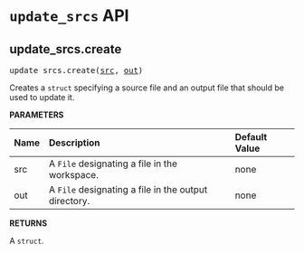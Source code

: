 <!-- Generated with Stardoc, Do Not Edit! -->
# `update_srcs` API


<a id="update_srcs.create"></a>

## update_srcs.create

<pre>
update_srcs.create(<a href="#update_srcs.create-src">src</a>, <a href="#update_srcs.create-out">out</a>)
</pre>

Creates a `struct` specifying a source file and an output file that should be used to update it.

**PARAMETERS**


| Name  | Description | Default Value |
| :------------- | :------------- | :------------- |
| <a id="update_srcs.create-src"></a>src |  A `File` designating a file in the workspace.   |  none |
| <a id="update_srcs.create-out"></a>out |  A `File` designating a file in the output directory.   |  none |

**RETURNS**

A `struct`.


